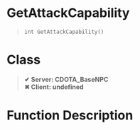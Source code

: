 # GetAttackCapability
> `int GetAttackCapability()`
# Class
> __✔ Server: CDOTA_BaseNPC__  
> __✖ Client: undefined__  
# Function Description

